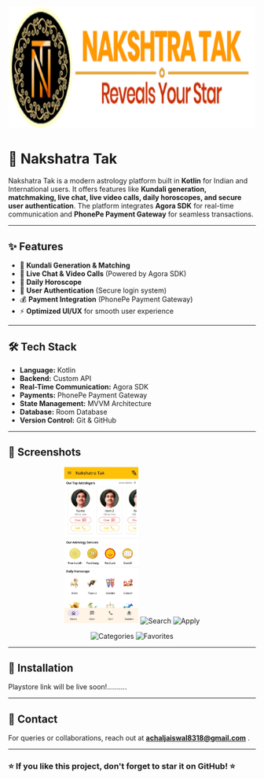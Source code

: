 # ![Nakshatra Tak Banner](screenshots/headingLOGO.png)
# 🌟 Nakshatra Tak

Nakshatra Tak is a modern astrology platform built in **Kotlin** for Indian and International users. It offers features like **Kundali generation, matchmaking, live chat, live video calls, daily horoscopes, and secure user authentication**. The platform integrates **Agora SDK** for real-time communication and **PhonePe Payment Gateway** for seamless transactions.

---

## ✨ Features

- 📜 **Kundali Generation & Matching**
- 💬 **Live Chat & Video Calls** (Powered by Agora SDK)
- 🔮 **Daily Horoscope**
- 🔐 **User Authentication** (Secure login system)
- 💰 **Payment Integration** (PhonePe Payment Gateway)
- ⚡ **Optimized UI/UX** for smooth user experience

---

## 🛠️ Tech Stack

- **Language:** Kotlin
- **Backend:**  Custom API
- **Real-Time Communication:** Agora SDK
- **Payments:** PhonePe Payment Gateway
- **State Management:** MVVM Architecture
- **Database:** Room Database
- **Version Control:** Git & GitHub

---

## 📸 Screenshots

<p align="center">
  <img src="screenshots/Home.jpg" alt="Home" width="30%">
  <img src="screenshots/" alt="Search" width="30%">
    <img src="screenshots/Screenshot_2023-08-21-13-15-39-655_com.example.mywallpapers.jpg" alt="Apply" width="30%">
</p>

<p align="center">
  <img src="screenshots/Screenshot_2023-08-21-13-14-07-188_com.example.mywallpapers.jpg" alt="Categories" width="30%">
  <img src="screenshots/Screenshot_2023-08-21-13-20-15-194_com.example.mywallpapers.jpg" alt="Favorites" width="30%">
</p>


---

## 🚀 Installation

Playstore link will be live soon!..........

---

## 📩 Contact

For queries or collaborations, reach out at **achaljaiswal8318@gmail.com** .

---

### ⭐ If you like this project, don't forget to star it on GitHub! ⭐
